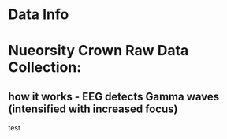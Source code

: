 # Data Info
# Nueorsity Crown Raw Data Collection:
## how it works - EEG detects Gamma waves (intensified with increased focus)

test

